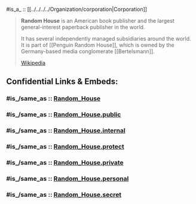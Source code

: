 

#is_a_ :: [[../../../../Organization/corporation|Corporation]] 


> **Random House** is an American book publisher and 
> the largest general-interest paperback publisher in the world. 
> 
> It has several independently managed subsidiaries around the world. 
> It is part of [[Penguin Random House]], 
> which is owned by the Germany-based media conglomerate [[Bertelsmann]].
>
> [Wikipedia](https://en.wikipedia.org/wiki/Random%20House)


## Confidential Links & Embeds: 

### #is_/same_as :: [Random_House](/_Standards/Society/Communication/Media/Book/Publisher/Random_House.md) 

### #is_/same_as :: [Random_House.public](/_public/Society/Communication/Media/Book/Publisher/Random_House.public.md) 

### #is_/same_as :: [Random_House.internal](/_internal/Society/Communication/Media/Book/Publisher/Random_House.internal.md) 

### #is_/same_as :: [Random_House.protect](/_protect/Society/Communication/Media/Book/Publisher/Random_House.protect.md) 

### #is_/same_as :: [Random_House.private](/_private/Society/Communication/Media/Book/Publisher/Random_House.private.md) 

### #is_/same_as :: [Random_House.personal](/_personal/Society/Communication/Media/Book/Publisher/Random_House.personal.md) 

### #is_/same_as :: [Random_House.secret](/_secret/Society/Communication/Media/Book/Publisher/Random_House.secret.md)

